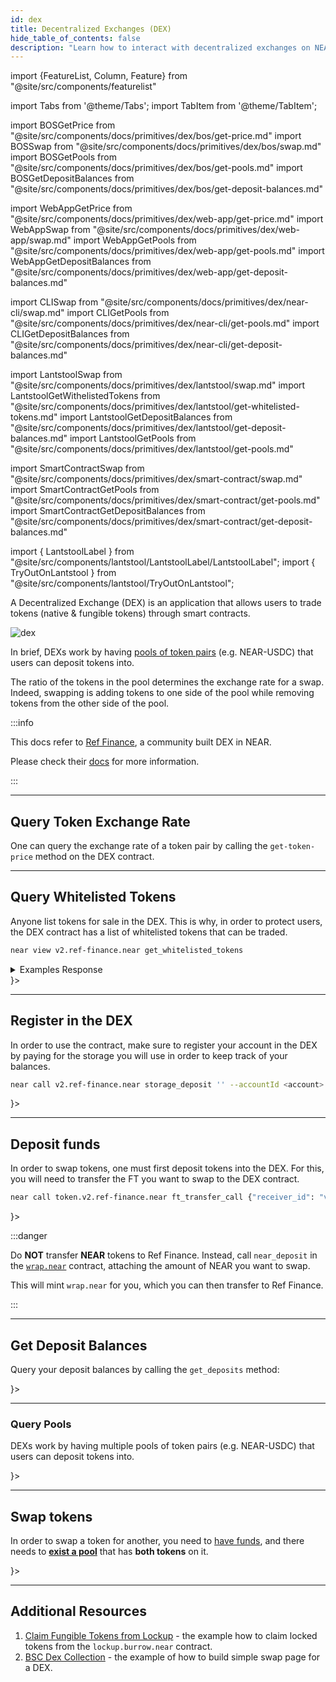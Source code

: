 ```yaml
---
id: dex
title: Decentralized Exchanges (DEX)
hide_table_of_contents: false
description: "Learn how to interact with decentralized exchanges on NEAR Protocol, including token swapping, liquidity pools, and integration with Ref Finance DEX."
---
```


import {FeatureList, Column, Feature} from "@site/src/components/featurelist"

import Tabs from '@theme/Tabs';
import TabItem from '@theme/TabItem';

import BOSGetPrice from "@site/src/components/docs/primitives/dex/bos/get-price.md"
import BOSSwap from "@site/src/components/docs/primitives/dex/bos/swap.md"
import BOSGetPools from "@site/src/components/docs/primitives/dex/bos/get-pools.md"
import BOSGetDepositBalances from "@site/src/components/docs/primitives/dex/bos/get-deposit-balances.md"

import WebAppGetPrice from "@site/src/components/docs/primitives/dex/web-app/get-price.md"
import WebAppSwap from "@site/src/components/docs/primitives/dex/web-app/swap.md"
import WebAppGetPools from "@site/src/components/docs/primitives/dex/web-app/get-pools.md"
import WebAppGetDepositBalances from "@site/src/components/docs/primitives/dex/web-app/get-deposit-balances.md"

import CLISwap from "@site/src/components/docs/primitives/dex/near-cli/swap.md"
import CLIGetPools from "@site/src/components/docs/primitives/dex/near-cli/get-pools.md"
import CLIGetDepositBalances from "@site/src/components/docs/primitives/dex/near-cli/get-deposit-balances.md"

import LantstoolSwap from "@site/src/components/docs/primitives/dex/lantstool/swap.md"
import LantstoolGetWithelistedTokens from "@site/src/components/docs/primitives/dex/lantstool/get-whitelisted-tokens.md"
import LantstoolGetDepositBalances from "@site/src/components/docs/primitives/dex/lantstool/get-deposit-balances.md"
import LantstoolGetPools from "@site/src/components/docs/primitives/dex/lantstool/get-pools.md"

import SmartContractSwap from "@site/src/components/docs/primitives/dex/smart-contract/swap.md"
import SmartContractGetPools from "@site/src/components/docs/primitives/dex/smart-contract/get-pools.md"
import SmartContractGetDepositBalances from "@site/src/components/docs/primitives/dex/smart-contract/get-deposit-balances.md"

import { LantstoolLabel } from "@site/src/components/lantstool/LantstoolLabel/LantstoolLabel";
import { TryOutOnLantstool } from "@site/src/components/lantstool/TryOutOnLantstool";

A Decentralized Exchange (DEX) is an application that allows users to trade tokens (native & fungible tokens) through smart contracts.

![dex](/docs/primitives/dex.png)

In brief, DEXs work by having [pools of token pairs](https://guide.rhea.finance/products/overview/pooling) (e.g. NEAR-USDC) that users can deposit tokens into.

The ratio of the tokens in the pool determines the exchange rate for a swap. Indeed, swapping is adding tokens to one side of the pool while removing tokens from the other side of the pool.

:::info

This docs refer to [Ref Finance](https://www.ref.finance/), a community built DEX in NEAR.

Please check their [docs](https://guide.rhea.finance/) for more information.

:::

---

## Query Token Exchange Rate
One can query the exchange rate of a token pair by calling the `get-token-price` method on the DEX contract.

<Tabs groupId="code-tabs">
  <TabItem value="🌐 WebApp" label="🌐 WebApp">
    <WebAppGetPrice />
  </TabItem>
</Tabs>

---

## Query Whitelisted Tokens
Anyone list tokens for sale in the DEX. This is why, in order to protect users, the DEX contract has a list of whitelisted tokens that can be traded.

<Tabs groupId="code-tabs">
  <TabItem value="🖥️ CLI" label="🖥️ CLI">

```bash
near view v2.ref-finance.near get_whitelisted_tokens
```
<details>
<summary> Examples Response </summary>

```bash
  'wrap.near',
  'usdt.tether-token.near',
  'berryclub.ek.near',
  'farm.berryclub.ek.near',
  'token.v2.ref-finance.near',
  'token.paras.near',
  'marmaj.tkn.near',
  'meta-pool.near',
  ...
```

</details>

  </TabItem>
  <TabItem value="Lantstool" label={<LantstoolLabel />}>
    <LantstoolGetWithelistedTokens/>
  </TabItem>
</Tabs>



---

## Register in the DEX
In order to use the contract, make sure to register your account in the DEX by paying for the storage you will use in order to keep track of your balances.

<Tabs groupId="code-tabs">
  <TabItem value="🖥️ CLI" label="🖥️ CLI">

```bash
near call v2.ref-finance.near storage_deposit '' --accountId <account> --amount 0.1
```

</TabItem>
  <TabItem value="Lantstool" label={<LantstoolLabel />}>
    <TryOutOnLantstool path="docs/2.build/5.primitives/dex/register-dex.json" />
  </TabItem>


</Tabs>

---

## Deposit funds

In order to swap tokens, one must first deposit tokens into the DEX. For this, you will need to transfer the FT you want to swap to the DEX contract.

<Tabs groupId="code-tabs">
  <TabItem value="🖥️ CLI" label="🖥️ CLI">

```bash
near call token.v2.ref-finance.near ft_transfer_call {"receiver_id": "v2.ref-finance.near", "amount": "1000000000000", "msg": ""} --gas 300000000000000 --depositYocto 1 --accountId <account>
```

</TabItem>
  <TabItem value="Lantstool" label={<LantstoolLabel />}>
    <TryOutOnLantstool path="docs/2.build/5.primitives/dex/deposit-funds.json" />
  </TabItem>
</Tabs>

:::danger

Do **NOT** transfer **NEAR** tokens to Ref Finance. Instead, call `near_deposit` in the [`wrap.near`](https://nearblocks.io/address/wrap.near) contract, attaching the amount of NEAR you want to swap.

This will mint `wrap.near` for you, which you can then transfer to Ref Finance.

:::

---

## Get Deposit Balances

Query your deposit balances by calling the `get_deposits` method:

<Tabs groupId="code-tabs">
  <TabItem value="🌐 WebApp" label="🌐 WebApp">
    <WebAppGetDepositBalances />
  </TabItem>
  <TabItem value="🖥️ CLI" label="🖥️ CLI">
    <CLIGetDepositBalances />
  </TabItem>
  <TabItem value="Lantstool" label={<LantstoolLabel />}>
    <LantstoolGetDepositBalances/>
  </TabItem>
  <TabItem value="📄 Contract" label="📄 Contract">
    <SmartContractGetDepositBalances />
  </TabItem>
</Tabs>

---

### Query Pools

DEXs work by having multiple pools of token pairs (e.g. NEAR-USDC) that users can deposit tokens into.

<Tabs groupId="code-tabs">
  <TabItem value="🌐 WebApp" label="🌐 WebApp">
    <WebAppGetPools />
  </TabItem>
  <TabItem value="🖥️ CLI" label="🖥️ CLI">
    <CLIGetPools />
  </TabItem>
  <TabItem value="Lantstool" label={<LantstoolLabel />}>
    <LantstoolGetPools/>
  </TabItem>
  <TabItem value="📄 Contract" label="📄 Contract">
    <SmartContractGetPools />
  </TabItem>
</Tabs>

---

## Swap tokens
In order to swap a token for another, you need to [have funds](#deposit-funds), and there needs to [**exist a pool**](#query-pools) that has **both tokens** on it.

<Tabs groupId="code-tabs">
  <TabItem value="🌐 WebApp" label="🌐 WebApp">
    <WebAppSwap />
  </TabItem>
  <TabItem value="🖥️ CLI" label="🖥️ CLI">
    <CLISwap />
  </TabItem>
  <TabItem value="Lantstool" label={<LantstoolLabel />}>
    <LantstoolSwap/>
  </TabItem>
  <TabItem value="📄 Contract" label="📄 Contract">
    <SmartContractSwap />
  </TabItem>
</Tabs>

---

## Additional Resources

1. [Claim Fungible Tokens from Lockup](https://near.org/near/widget/ComponentDetailsPage?src=whtt.near/widget/Draft-0) - the example how to claim locked tokens from the `lockup.burrow.near` contract.
2. [BSC Dex Collection](https://near.org/near/widget/ComponentDetailsPage?src=bluebiu.near/widget/Bsc.Swap.Dex) - the example of how to build simple swap page for a DEX.
